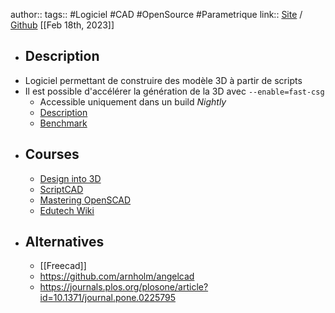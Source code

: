 author:: 
tags:: #Logiciel #CAD #OpenSource #Parametrique
link:: [Site](https://openscad.org/) / [Github](https://github.com/openscad/openscad/)
[[Feb 18th, 2023]]

- ## Description
- Logiciel permettant de construire des modèle 3D à partir de scripts
- Il est possible d'accélérer la génération de la 3D avec ``--enable=fast-csg``
	- Accessible uniquement dans un build *Nightly*
	- [Description](https://ochafik.com/jekyll/update/2022/02/09/openscad-fast-csg-contibution.html)
	- [Benchmark](https://gist.github.com/ochafik/2db96400e3c1f73558fcede990b8a355)
- ## Courses
	- [Design into 3D](https://willadams.gitbook.io/design-into-3d/)
	- [ScriptCAD](https://scriptcad.com/paulftw/OpenSCAD.Tutorial)
	- [Mastering OpenSCAD](https://mastering-openscad.eu/buch/introduction/)
	- [Edutech Wiki](https://edutechwiki.unige.ch/fr/Tutoriel_OpenSCAD)
- ## Alternatives
	- [[Freecad]]
	- https://github.com/arnholm/angelcad
	- https://journals.plos.org/plosone/article?id=10.1371/journal.pone.0225795